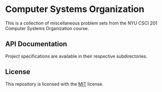 # Computer Systems Organization
This is a collection of miscellaneous problem sets from the NYU CSCI 201 Computer Systems Organization course. 
## API Documentation
Project specifications are available in their respective subdirectories.
## License
This repository is licensed with the [MIT](LICENSE.txt) license.
